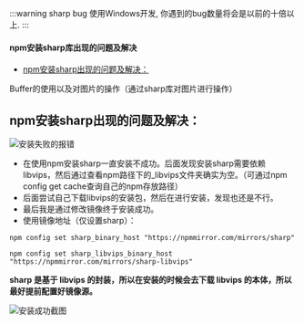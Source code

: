 :::warning sharp bug
使用Windows开发, 你遇到的bug数量将会是以前的十倍以上.
:::

#### []()npm安装sharp库出现的问题及解决

* [npm安装sharp出现的问题及解决：](#npmsharp_2)

Buffer的使用以及对图片的操作（通过sharp库对图片进行操作）

## []()[]()npm安装sharp出现的问题及解决：

![安装失败的报错](https://img-blog.csdnimg.cn/eaf7aeb9ee9845aba1e6463bfd88d727.png#pic_center)

* 在使用npm安装sharp一直安装不成功。后面发现安装sharp需要依赖libvips，然后通过查看npm路径下的\_libvips文件夹确实为空。（可通过npm config get cache查询自己的npm存放路径）
* 后面尝试自己下载libvips的安装包，然后在进行安装，发现也还是不行。
* 最后我是通过修改镜像终于安装成功。
* 使用镜像地址（仅设置sharp）：

```
npm config set sharp_binary_host "https://npmmirror.com/mirrors/sharp"
```

```
npm config set sharp_libvips_binary_host "https://npmmirror.com/mirrors/sharp-libvips"
```

**sharp 是基于 libvips 的封装，所以在安装的时候会去下载 libvips 的本体，所以最好提前配置好镜像源。**

![安装成功截图](https://img-blog.csdnimg.cn/a610326ec63740718164b69940a82cc1.png)